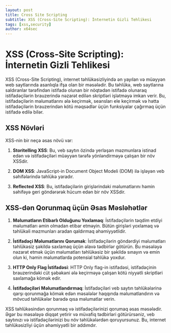 ```yaml
---
layout: post
title: Cross Site Scripting
subtitle: XSS (Cross-Site Scripting): İnternetin Gizli Tehlikesi
tags: [xss,security]
author: x64sec
---
```



# XSS (Cross-Site Scripting): İnternetin Gizli Tehlikesi

XSS (Cross-Site Scripting), internet təhlükəsizliyində ən yayılan və müəyyən web saytlarında asanlıqla ifşa olan bir məsələdir. Bu təhlükə, web saytlarına saldıranlar tərəfindən istifadə olunan bir nöqtədən istifadə olunaraq istifadəçilərin brauzerində nəzarət edilən skriptləri işlətməyə imkan verir. Bu, istifadəçilərin məlumatlarını ələ keçirmək, seansları ele keçirmək və hətta istifadəçilərin brauzerindən kötü məqsədlər üçün funksiyalar çağırmaq üçün istifadə edilə bilər.

## XSS Növləri

XSS-nin bir neçə əsas növü var:

1. **Storitelling XSS**: Bu, veb saytın özində yerləşən məzmunlara istinad edən və istifadəçiləri müəyyən tərəfə yönləndirməyə çalışan bir növ XSSdir.
  
2. **DOM XSS**: JavaScript-in Document Object Modeli (DOM) ilə işləyən veb səhifələrində təhlükə yaradır.

3. **Reflected XSS**: Bu, istifadəçilərin girişlərindəki məlumatlarını həmin səhifəyə geri göndərərək hücum edən bir növ XSSdir.

## XSS-dən Qorunmaq üçün Əsas Məsləhətlər

1. **Məlumatların Etibarlı Olduğunu Yoxlamaq**: İstifadəçilərin təqdim etdiyi məlumatları əmin olmadan etibar etməyin. Bütün girişləri yoxlamaq və təhlükəli məzmunları aradan qaldırmaq əhəmiyyətlidir.

2. **İstifadəçi Məlumatlarını Qorumak**: İstifadəçilərin göndərdiyi məlumatları təhlükəsiz şəkildə saxlamaq üçün əlavə tədbirlər götürün. Bu məsələyə nəzarət etmək üçün məlumatları təhlükəsiz bir şəkildə sınayın və emin olun ki, həmin məlumatlarda potensial təhlükə yoxdur.

3. **HTTP Only Flag İstifadəsi**: HTTP Only flag-in istifadəsi, istifadəçinin brauzerindəki cüt şəbəkəni ələ keçirməyə çalışan kötü niyyətli skriptləri saxlamağa kömək edir.

4. **İstifadəçiləri Məlumatlandırmaq**: İstifadəçiləri veb saytın təhlükələrinə qarşı qorunmağa kömək edən məsələlər haqqında məlumatlandırın və mövcud təhlükələr barədə qısa məlumatlar verin.

XSS təhlükəsindən qorunmaq və istifadəçilərinizi qorumaq əsas məsələdir. Əgər bu məsələyə diqqət yetirir və müvafiq tədbirləri götürürsəniz, veb saytınızı və istifadəçilərinizi bu növ təhlükələrdən qoruyursunuz. Bu, internet təhlükəsizliyi üçün əhəmiyyətli bir addımdır.
